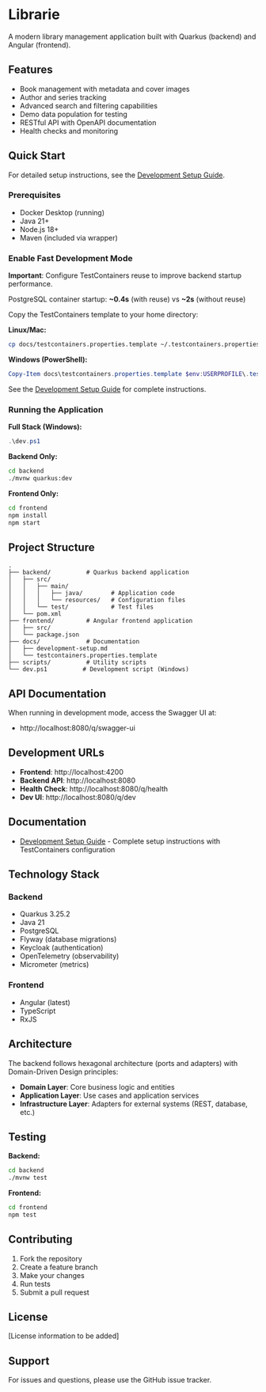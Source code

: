 # Librarie

A modern library management application built with Quarkus (backend) and Angular (frontend).

## Features

- Book management with metadata and cover images
- Author and series tracking
- Advanced search and filtering capabilities
- Demo data population for testing
- RESTful API with OpenAPI documentation
- Health checks and monitoring

## Quick Start

For detailed setup instructions, see the [Development Setup Guide](docs/development-setup.md).

### Prerequisites

- Docker Desktop (running)
- Java 21+
- Node.js 18+
- Maven (included via wrapper)

### Enable Fast Development Mode

**Important**: Configure TestContainers reuse to improve backend startup performance.

PostgreSQL container startup: **~0.4s** (with reuse) vs **~2s** (without reuse)

Copy the TestContainers template to your home directory:

**Linux/Mac:**
```bash
cp docs/testcontainers.properties.template ~/.testcontainers.properties
```

**Windows (PowerShell):**
```powershell
Copy-Item docs\testcontainers.properties.template $env:USERPROFILE\.testcontainers.properties
```

See the [Development Setup Guide](docs/development-setup.md) for complete instructions.

### Running the Application

**Full Stack (Windows):**
```powershell
.\dev.ps1
```

**Backend Only:**
```bash
cd backend
./mvnw quarkus:dev
```

**Frontend Only:**
```bash
cd frontend
npm install
npm start
```

## Project Structure

```
.
├── backend/          # Quarkus backend application
│   ├── src/
│   │   ├── main/
│   │   │   ├── java/        # Application code
│   │   │   └── resources/   # Configuration files
│   │   └── test/            # Test files
│   └── pom.xml
├── frontend/         # Angular frontend application
│   ├── src/
│   └── package.json
├── docs/             # Documentation
│   ├── development-setup.md
│   └── testcontainers.properties.template
├── scripts/          # Utility scripts
└── dev.ps1          # Development script (Windows)
```

## API Documentation

When running in development mode, access the Swagger UI at:
- http://localhost:8080/q/swagger-ui

## Development URLs

- **Frontend**: http://localhost:4200
- **Backend API**: http://localhost:8080
- **Health Check**: http://localhost:8080/q/health
- **Dev UI**: http://localhost:8080/q/dev

## Documentation

- [Development Setup Guide](docs/development-setup.md) - Complete setup instructions with TestContainers configuration

## Technology Stack

### Backend
- Quarkus 3.25.2
- Java 21
- PostgreSQL
- Flyway (database migrations)
- Keycloak (authentication)
- OpenTelemetry (observability)
- Micrometer (metrics)

### Frontend
- Angular (latest)
- TypeScript
- RxJS

## Architecture

The backend follows hexagonal architecture (ports and adapters) with Domain-Driven Design principles:

- **Domain Layer**: Core business logic and entities
- **Application Layer**: Use cases and application services
- **Infrastructure Layer**: Adapters for external systems (REST, database, etc.)

## Testing

**Backend:**
```bash
cd backend
./mvnw test
```

**Frontend:**
```bash
cd frontend
npm test
```

## Contributing

1. Fork the repository
2. Create a feature branch
3. Make your changes
4. Run tests
5. Submit a pull request

## License

[License information to be added]

## Support

For issues and questions, please use the GitHub issue tracker.
